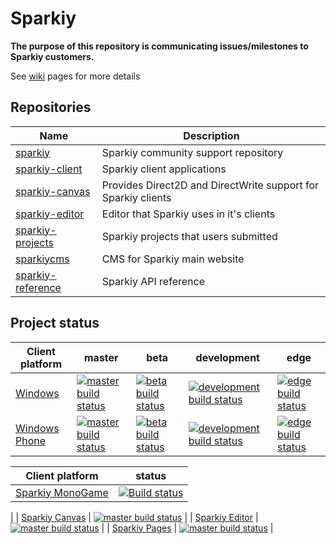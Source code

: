 # Sparkiy

**The purpose of this repository is communicating issues/milestones to Sparkiy customers.**

See [wiki](https://github.com/Sparkiy/sparkiy-docs/wiki) pages for more details

## Repositories

| Name | Description |
| ---- | ----------- |
| [sparkiy](https://github.com/Sparkiy/sparkiy) | Sparkiy community support repository |
| [sparkiy-client](https://github.com/Sparkiy/sparkiy-client) | Sparkiy client applications |
| [sparkiy-canvas](https://github.com/Sparkiy/sparkiy-canvas) | Provides Direct2D and DirectWrite support for Sparkiy clients |
| [sparkiy-editor](https://github.com/Sparkiy/sparkiy-editor) | Editor that Sparkiy uses in it's clients |
| [sparkiy-projects](https://github.com/Sparkiy/sparkiy-projects) | Sparkiy projects that users submitted |
| [sparkiycms](https://github.com/Sparkiy/sparkiycms) | CMS for Sparkiy main website |
| [sparkiy-reference](https://github.com/Sparkiy/sparkiy-reference) | Sparkiy API reference |

## Project status

| Client platform | master | beta | development | edge |
| --------------- | ------ | ---- | ----------- | ---- |
| [Windows](https://github.com/Sparkiy/sparkiy-client) | [![master build status](https://ci.appveyor.com/api/projects/status/gvxevc5yih5oodnn/branch/master?svg=true&pendingText=pending...&passingText=OK&failingText=failed)](https://ci.appveyor.com/project/AleksandarDev/sparkiy-client/branch/master) | [![beta build status](https://ci.appveyor.com/api/projects/status/gvxevc5yih5oodnn/branch/beta?svg=true&pendingText=pending...&passingText=OK&failingText=failed)](https://ci.appveyor.com/project/AleksandarDev/sparkiy-client/branch/beta) | [![development build status](https://ci.appveyor.com/api/projects/status/gvxevc5yih5oodnn/branch/development?svg=true&pendingText=pending...&passingText=OK&failingText=failed)](https://ci.appveyor.com/project/AleksandarDev/sparkiy-client/branch/development) | [![edge build status](https://ci.appveyor.com/api/projects/status/gvxevc5yih5oodnn/branch/edge?svg=true&pendingText=pending...&passingText=OK&failingText=failed)](https://ci.appveyor.com/project/AleksandarDev/sparkiy-client/branch/edge) |
| [Windows Phone](https://github.com/Sparkiy/sparkiy-client) | [![master build status](https://ci.appveyor.com/api/projects/status/irxc51l1e8bs6s2x/branch/master?svg=true&pendingText=pending...&passingText=OK&failingText=failed)](https://ci.appveyor.com/project/AleksandarDev/sparkiy-client/branch/master) | [![beta build status](https://ci.appveyor.com/api/projects/status/irxc51l1e8bs6s2x/branch/beta?svg=true&pendingText=pending...&passingText=OK&failingText=failed)](https://ci.appveyor.com/project/AleksandarDev/sparkiy-client/branch/beta) | [![development build status](https://ci.appveyor.com/api/projects/status/irxc51l1e8bs6s2x/branch/development?svg=true&pendingText=pending...&passingText=OK&failingText=failed)](https://ci.appveyor.com/project/AleksandarDev/sparkiy-client/branch/development) | [![edge build status](https://ci.appveyor.com/api/projects/status/irxc51l1e8bs6s2x/branch/edge?svg=true&pendingText=pending...&passingText=OK&failingText=failed)](https://ci.appveyor.com/project/AleksandarDev/sparkiy-client/branch/edge) |

| Client platform | status |
| --------------- | ------ |
| [Sparkiy MonoGame](https://github.com/Sparkiy/MonoGame) | [![Build status](https://ci.appveyor.com/api/projects/status/al0q6j170okc3qm7/branch/sparkiy?svg=true&pendingText=pending...&passingText=OK&failingText=failed)](https://ci.appveyor.com/project/AleksandarDev/monogame/branch/sparkiy)
 |
| [Sparkiy Canvas](https://github.com/Sparkiy/sparkiy-canvas) | [![master build status](https://ci.appveyor.com/api/projects/status/i2x9sa0ov2d3v500/branch/master?svg=true&pendingText=pending...&passingText=OK&failingText=failed)](https://ci.appveyor.com/project/AleksandarDev/sharpdx-toolkit-game-direct2d/branch/master) |
| [Sparkiy Editor](https://github.com/Sparkiy/sparkiy-editor) | [![master build status](https://ci.appveyor.com/api/projects/status/kj3inj3p2r3bo7oi/branch/master?svg=true&pendingText=pending...&passingText=OK&failingText=failed)](https://ci.appveyor.com/project/AleksandarDev/sparkiy-editor/branch/master) |
| [Sparkiy Pages](https://github.com/Sparkiy/sparkiy/tree/gh-pages) | [![master build status](https://ci.appveyor.com/api/projects/status/1pbg4vonu0knxijq/branch/gh-pages-source?svg=true&pendingText=pending...&passingText=OK&failingText=failed)](https://ci.appveyor.com/project/AleksandarDev/sparkiycms/branch/gh-pages-source) |
